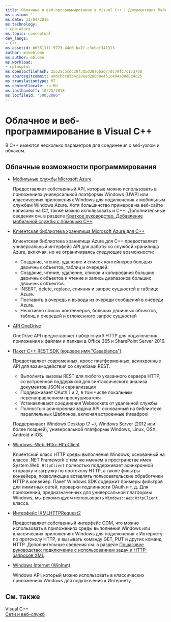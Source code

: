 ```yaml
---
title: Облачные и веб-программирование в Visual C++ | Документация Майкрософт
ms.custom: ''
ms.date: 11/04/2016
ms.technology:
- cpp-azure
ms.topic: conceptual
dev_langs:
- C++
ms.assetid: b63611f1-9723-44d0-ba7f-c3ebef341313
author: mikeblome
ms.author: mblome
ms.workload:
- cplusplus
ms.openlocfilehash: 2553ac5cdc20f3d5d38a6bad77dc79fc7c1737d8
ms.sourcegitcommit: a9dcbcc85b4c28eed280d8e451c494a00d8c4c25
ms.translationtype: MT
ms.contentlocale: ru-RU
ms.lasthandoff: 10/25/2018
ms.locfileid: "50052886"
---
```

# <a name="cloud-and-web-programming-in-visual-c"></a>Облачное и веб-программирование в Visual C++

В C++ имеются несколько параметров для соединения с веб-узлом и облаком.

## <a name="cloud-programming-options"></a>Облачные возможности программирования

- [Мобильные службы Microsoft Azure](http://www.windowsazure.com/develop/mobile/)

   Предоставляет собственный API, которые можно использовать в приложениях универсальной платформы Windows (UWP) или классических приложениях Windows для подключения к мобильным службам Windows Azure. Хотя большинство примеров на веб-сайте написаны на C#, также можно использовать и C++. Дополнительные сведения см. в разделе [Краткое руководство. Добавление мобильной службы с помощью C++](https://msdn.microsoft.com/library/windows/apps/dn263181.aspx).

- [Клиентская библиотека хранилища Microsoft Azure для C++](https://blogs.msdn.microsoft.com/windowsazurestorage/2015/04/29/microsoft-azure-storage-client-library-for-c-v1-0-0-general-availability/)

   Клиентская библиотека хранилища Azure для C++ предоставляет универсальный интерфейс API для работы со службой хранилища Azure, включая, но не ограничиваясь следующие возможности:

  - Создание, чтение, удаление и список контейнеров больших двоичных объектов, таблиц и очередей.
  - Создание, чтение, удаление, список и копирования больших двоичных объектов и чтение и запись диапазонов больших двоичных объектов.
  - INSERT, delete, replace, слияния и запрос сущностей в таблице Azure.
  - Поставить в очередь и вывода из очереди сообщений в очереди Azure.
  - Неактивно список контейнеров, больших двоичных объектов, таблиц и очередей и отложенного запрос сущностей

- [API OneDrive](https://dev.onedrive.com/README.htm)

   OneDrive API предоставляет набор служб HTTP для подключения приложения к файлам и папкам в Office 365 и SharePoint Server 2016.

- [Пакет C++ REST SDK (кодовое имя "Casablanca")](https://github.com/Microsoft/cpprestsdk)

   Предоставляет современных, кросс платформенных, асинхронные API для взаимодействия со службами REST.

  - Выполнять вызовы REST для любого указанного сервера HTTP, со встроенной поддержкой для синтаксического анализа документов JSON и сериализация
  - Поддерживает OAuth 1 и 2, в том числе локальным перенаправлением прослушивателя
  - Устанавливают соединения Websockets от удаленной службы
  - Полностью асинхронная задача API, основанный на библиотеке параллельных Шаблонов, включая встроенные threadpool

   Поддерживает Windows Desktop (7 +), Windows Server (2012 или более поздней), универсальной платформы Windows, Linux, OSX, Android и iOS.

- [Windows::Web::Http::HttpClient](https://msdn.microsoft.com/library/windows/apps/windows.web.http.httpclient.aspx)

   Клиентский класс HTTP среды выполнения Windows, основанный на классе .NET Framework с тем же именем в пространстве имен System.Web. `HttpClient` полностью поддерживает асинхронной отправку и загрузку по протоколу HTTP, а также фильтры конвейера, позволяющие вставлять пользовательские обработчики HTTP в конвейер. Пакет Windows SDK содержит примеры фильтров для лимитных сетей, проверки подлинности OAuth и т. д. Для приложений, предназначенных для универсальной платформы Windows, мы рекомендуем использовать `Windows::Web:HttpClient` класса.

- [Интерфейс IXMLHTTPRequest2](/previous-versions/windows/desktop/api/msxml6/nn-msxml6-ixmlhttprequest2)

   Предоставляет собственный интерфейс COM, что можно использовать в приложениях среды выполнения Windows или классических приложениях Windows для подключения к Интернету по протоколу HTTP, и вызывать команду GET, PUT и других команд HTTP. Дополнительные сведения см. в разделе [Пошаговое руководство: подключение с использованием задач и HTTP-запросов XML](../parallel/concrt/walkthrough-connecting-using-tasks-and-xml-http-requests.md).

- [Windows Internet (WinInet)](/windows/desktop/WinInet/portal)

   Windows API, который можно использовать в классических приложениях Windows для подключения к Интернету.

## <a name="see-also"></a>См. также

[Visual C++](../visual-cpp-in-visual-studio.md) <br/>
[Сети и веб-служб](/windows/uwp/networking/)
